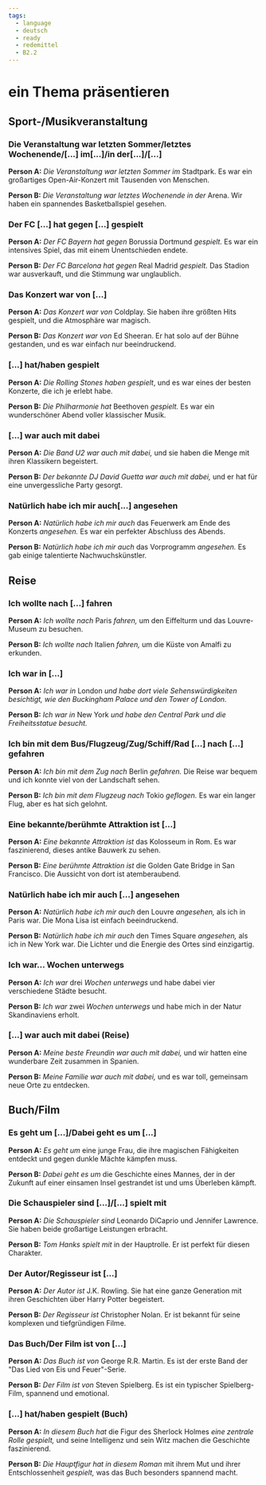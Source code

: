 ```yaml
---
tags:
  - language
  - deutsch
  - ready
  - redemittel
  - B2.2
---
```


# ein Thema präsentieren

## Sport-/Musikveranstaltung

### Die Veranstaltung war letzten Sommer/letztes Wochenende/[...] im[...]/in der[...]/[...]

**Person A:** _Die Veranstaltung war letzten Sommer im_ Stadtpark. Es war ein großartiges Open-Air-Konzert mit Tausenden von Menschen.

**Person B:** _Die Veranstaltung war letztes Wochenende in der_ Arena. Wir haben ein spannendes Basketballspiel gesehen.

### Der FC [...] hat gegen [...] gespielt

**Person A:** _Der FC Bayern hat gegen_ Borussia Dortmund _gespielt._ Es war ein intensives Spiel, das mit einem Unentschieden endete.

**Person B:** _Der FC Barcelona hat gegen_ Real Madrid _gespielt._ Das Stadion war ausverkauft, und die Stimmung war unglaublich.

### Das Konzert war von [...]

**Person A:** _Das Konzert war von_ Coldplay. Sie haben ihre größten Hits gespielt, und die Atmosphäre war magisch.

**Person B:** _Das Konzert war von_ Ed Sheeran. Er hat solo auf der Bühne gestanden, und es war einfach nur beeindruckend.

### [...] hat/haben gespielt

**Person A:** _Die Rolling Stones haben gespielt_, und es war eines der besten Konzerte, die ich je erlebt habe.

**Person B:** _Die Philharmonie hat_ Beethoven _gespielt._ Es war ein wunderschöner Abend voller klassischer Musik.

### [...] war auch mit dabei

**Person A:** _Die Band U2 war auch mit dabei,_ und sie haben die Menge mit ihren Klassikern begeistert.

**Person B:** _Der bekannte DJ David Guetta war auch mit dabei,_ und er hat für eine unvergessliche Party gesorgt.

### Natürlich habe ich mir auch[...] angesehen

**Person A:** _Natürlich habe ich mir auch_ das Feuerwerk am Ende des Konzerts _angesehen._ Es war ein perfekter Abschluss des Abends.

**Person B:** _Natürlich habe ich mir auch_ das Vorprogramm _angesehen._ Es gab einige talentierte Nachwuchskünstler.

## Reise

### Ich wollte nach [...] fahren

**Person A:** _Ich wollte nach_ Paris _fahren,_ um den Eiffelturm und das Louvre-Museum zu besuchen.

**Person B:** _Ich wollte nach_ Italien _fahren,_ um die Küste von Amalfi zu erkunden.

### Ich war in [...]

**Person A:** _Ich war in_ London _und habe dort viele Sehenswürdigkeiten besichtigt, wie den Buckingham Palace und den Tower of London._

**Person B:** _Ich war in_ New York _und habe den Central Park und die Freiheitsstatue besucht._

### Ich bin mit dem Bus/Flugzeug/Zug/Schiff/Rad [...] nach [...] gefahren

**Person A:** _Ich bin mit dem Zug nach_ Berlin _gefahren._ Die Reise war bequem und ich konnte viel von der Landschaft sehen.

**Person B:** _Ich bin mit dem Flugzeug nach_ Tokio _geflogen._ Es war ein langer Flug, aber es hat sich gelohnt.

### Eine bekannte/berühmte Attraktion ist [...]

**Person A:** _Eine bekannte Attraktion ist_ das Kolosseum in Rom. Es war faszinierend, dieses antike Bauwerk zu sehen.

**Person B:** _Eine berühmte Attraktion ist_ die Golden Gate Bridge in San Francisco. Die Aussicht von dort ist atemberaubend.

### Natürlich habe ich mir auch [...] angesehen

**Person A:** _Natürlich habe ich mir auch_ den Louvre _angesehen,_ als ich in Paris war. Die Mona Lisa ist einfach beeindruckend.

**Person B:** _Natürlich habe ich mir auch_ den Times Square _angesehen,_ als ich in New York war. Die Lichter und die Energie des Ortes sind einzigartig.

### Ich war... Wochen unterwegs

**Person A:** _Ich war_ drei _Wochen unterwegs_ und habe dabei vier verschiedene Städte besucht.

**Person B:** _Ich war_ zwei _Wochen unterwegs_ und habe mich in der Natur Skandinaviens erholt.

### [...] war auch mit dabei (Reise)

**Person A:** _Meine beste Freundin war auch mit dabei,_ und wir hatten eine wunderbare Zeit zusammen in Spanien.

**Person B:** _Meine Familie war auch mit dabei,_ und es war toll, gemeinsam neue Orte zu entdecken.

## Buch/Film

### Es geht um [...]/Dabei geht es um [...]

**Person A:** _Es geht um_ eine junge Frau, die ihre magischen Fähigkeiten entdeckt und gegen dunkle Mächte kämpfen muss.

**Person B:** _Dabei geht es um_ die Geschichte eines Mannes, der in der Zukunft auf einer einsamen Insel gestrandet ist und ums Überleben kämpft.

### Die Schauspieler sind [...]/[...] spielt mit

**Person A:** _Die Schauspieler sind_ Leonardo DiCaprio und Jennifer Lawrence. Sie haben beide großartige Leistungen erbracht.

**Person B:** _Tom Hanks spielt mit_ in der Hauptrolle. Er ist perfekt für diesen Charakter.

### Der Autor/Regisseur ist [...]

**Person A:** _Der Autor ist_ J.K. Rowling. Sie hat eine ganze Generation mit ihren Geschichten über Harry Potter begeistert.

**Person B:** _Der Regisseur ist_ Christopher Nolan. Er ist bekannt für seine komplexen und tiefgründigen Filme.

### Das Buch/Der Film ist von [...]

**Person A:** _Das Buch ist von_ George R.R. Martin. Es ist der erste Band der "Das Lied von Eis und Feuer"-Serie.

**Person B:** _Der Film ist von_ Steven Spielberg. Es ist ein typischer Spielberg-Film, spannend und emotional.

### [...] hat/haben gespielt (Buch)

**Person A:** _In diesem Buch hat_ die Figur des Sherlock Holmes _eine zentrale Rolle gespielt,_ und seine Intelligenz und sein Witz machen die Geschichte faszinierend.

**Person B:** _Die Hauptfigur hat in diesem Roman_ mit ihrem Mut und ihrer Entschlossenheit _gespielt,_ was das Buch besonders spannend macht.
